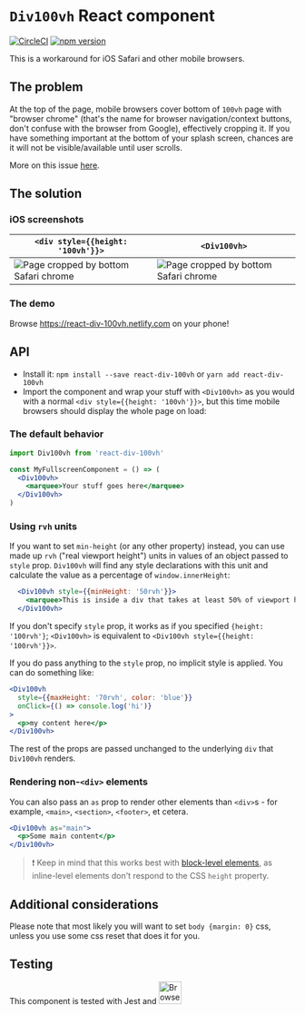 # `Div100vh` React component
[![CircleCI](https://circleci.com/gh/mvasin/react-div-100vh.svg?style=svg&circle-token=cd3f9e7031e393880d945af301841db926000ec4)](https://circleci.com/gh/mvasin/react-div-100vh)
[![npm version](https://badge.fury.io/js/react-div-100vh.svg)](https://badge.fury.io/js/react-div-100vh)

This is a workaround for iOS Safari and other mobile browsers.

## The problem

At the top of the page, mobile browsers cover bottom of `100vh` page with "browser chrome" (that's the name for browser navigation/context buttons, don't confuse with the browser from Google), effectively cropping it. If you have something important at the bottom of your splash screen, chances are it will not be visible/available until user scrolls.

More on this issue [here](https://nicolas-hoizey.com/2015/02/viewport-height-is-taller-than-the-visible-part-of-the-document-in-some-mobile-browsers.html
).

## The solution
### iOS screenshots
| `<div style={{height: '100vh'}}>` | `<Div100vh>` |
| --- | --- |
| ![Page cropped by bottom Safari chrome](https://raw.githubusercontent.com/mvasin/react-div-100vh/master/images/regular-div.png) | ![Page cropped by bottom Safari chrome](https://raw.githubusercontent.com/mvasin/react-div-100vh/master/images/react-div-100vh.png) |

### The demo
Browse https://react-div-100vh.netlify.com on your phone!

## API
- Install it: `npm install --save react-div-100vh` or `yarn add react-div-100vh`
- Import the component and wrap your stuff with `<Div100vh>` as you would with a normal `<div style={{height: '100vh'}}>`, but this time mobile browsers should display the whole page on load:

### The default behavior

```jsx
import Div100vh from 'react-div-100vh'

const MyFullscreenComponent = () => (
  <Div100vh>
    <marquee>Your stuff goes here</marquee>
  </Div100vh>
)
```

### Using `rvh` units

If you want to set `min-height` (or any other property) instead, you can use made up `rvh` ("real viewport height") units in values of an object passed to `style` prop. `Div100vh` will find any style declarations with this unit and calculate the value as a percentage of `window.innerHeight`:

```jsx
  <Div100vh style={{minHeight: '50rvh'}}>
    <marquee>This is inside a div that takes at least 50% of viewport height.</marquee>
  </Div100vh>
```

If you don't specify `style` prop, it works as if you specified `{height: '100rvh'}`;
`<Div100vh>` is equivalent to `<Div100vh style={{height: '100rvh'}}>`.

If you do pass anything to the `style` prop, no implicit style is applied. You can do something like:

```jsx
<Div100vh
  style={{maxHeight: '70rvh', color: 'blue'}}
  onClick={() => console.log('hi')}
>
  <p>my content here</p>
</Div100vh>
```

The rest of the props are passed unchanged to the underlying `div` that `Div100vh` renders.


### Rendering non-`<div>` elements

You can also pass an `as` prop to render other elements than `<div>`s - for example, `<main>`, `<section>`, `<footer>`, et cetera. 

```jsx
<Div100vh as="main">
  <p>Some main content</p>
</Div100vh>
```

> ❗ Keep in mind that this works best with [block-level elements](https://developer.mozilla.org/en-US/docs/Web/HTML/Block-level_elements), as inline-level elements don't respond to the CSS `height` property. 

## Additional considerations

Please note that most likely you will want to set `body {margin: 0}` css, unless you use some css reset that does it for you.

## Testing
This component is tested with Jest and <a href="https://www.browserstack.com"><img title="BrowserStack Logo" alt="BrowserStack Logo" height="40" src="images/Browserstack-logo.svg"></a>